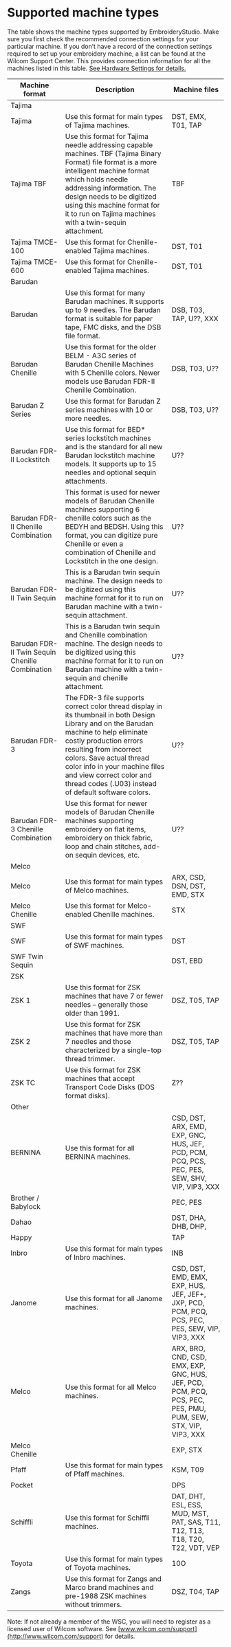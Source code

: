 # Supported machine types

The table shows the machine types supported by EmbroideryStudio. Make sure you first check the recommended connection settings for your particular machine. If you don’t have a record of the connection settings required to set up your embroidery machine, a list can be found at the Wilcom Support Center. This provides connection information for all the machines listed in this table. [See Hardware Settings for details.](../../Setup/hardware/Hardware_Settings)

| Machine format                                  | Description                                                                                                                                                                                                                                                                                                                                | Machine files                                                                                                 |
| ----------------------------------------------- | ------------------------------------------------------------------------------------------------------------------------------------------------------------------------------------------------------------------------------------------------------------------------------------------------------------------------------------------ | ------------------------------------------------------------------------------------------------------------- |
| Tajima                                          |                                                                                                                                                                                                                                                                                                                                            |                                                                                                               |
| Tajima                                          | Use this format for main types of Tajima machines.                                                                                                                                                                                                                                                                                         | DST, EMX, T01, TAP                                                                                            |
| Tajima TBF                                      | Use this format for Tajima needle addressing capable machines. TBF (Tajima Binary Format) file format is a more intelligent machine format which holds needle addressing information. The design needs to be digitized using this machine format for it to run on Tajima machines with a twin-sequin attachment.                           | TBF                                                                                                           |
| Tajima TMCE-100                                 | Use this format for Chenille-enabled Tajima machines.                                                                                                                                                                                                                                                                                      | DST, T01                                                                                                      |
| Tajima TMCE-600                                 | Use this format for Chenille-enabled Tajima machines.                                                                                                                                                                                                                                                                                      | DST, T01                                                                                                      |
| Barudan                                         |                                                                                                                                                                                                                                                                                                                                            |                                                                                                               |
| Barudan                                         | Use this format for many Barudan machines. It supports up to 9 needles. The Barudan format is suitable for paper tape, FMC disks, and the DSB file format.                                                                                                                                                                                 | DSB, T03, TAP, U??, XXX                                                                                       |
| Barudan Chenille                                | Use this format for the older BELM - A3C series of Barudan Chenille Machines with 5 Chenille colors. Newer models use Barudan FDR-II Chenille Combination.                                                                                                                                                                                 | DSB, T03, U??                                                                                                 |
| Barudan Z Series                                | Use this format for Barudan Z series machines with 10 or more needles.                                                                                                                                                                                                                                                                     | DSB, T03, U??                                                                                                 |
| Barudan FDR-II Lockstitch                       | Use this format for BED\* series lockstitch machines and is the standard for all new Barudan lockstitch machine models. It supports up to 15 needles and optional sequin attachments.                                                                                                                                                      | U??                                                                                                           |
| Barudan FDR-II Chenille Combination             | This format is used for newer models of Barudan Chenille machines supporting 6 chenille colors such as the BEDYH and BEDSH. Using this format, you can digitize pure Chenille or even a combination of Chenille and Lockstitch in the one design.                                                                                          | U??                                                                                                           |
| Barudan FDR-II Twin Sequin                      | This is a Barudan twin sequin machine. The design needs to be digitized using this machine format for it to run on Barudan machine with a twin-sequin attachment.                                                                                                                                                                          | U??                                                                                                           |
| Barudan FDR-II Twin Sequin Chenille Combination | This is a Barudan twin sequin and Chenille combination machine. The design needs to be digitized using this machine format for it to run on Barudan machine with a twin-sequin and chenille attachment.                                                                                                                                    | U??                                                                                                           |
| Barudan FDR-3                                   | The FDR-3 file supports correct color thread display in its thumbnail in both Design Library and on the Barudan machine to help eliminate costly production errors resulting from incorrect colors. Save actual thread color info in your machine files and view correct color and thread codes (.U03) instead of default software colors. | U??                                                                                                           |
| Barudan FDR-3 Chenille Combination              | Use this format for newer models of Barudan Chenille machines supporting embroidery on flat items, embroidery on thick fabric, loop and chain stitches, add-on sequin devices, etc.                                                                                                                                                        | U??                                                                                                           |
| Melco                                           |                                                                                                                                                                                                                                                                                                                                            |                                                                                                               |
| Melco                                           | Use this format for main types of Melco machines.                                                                                                                                                                                                                                                                                          | ARX, CSD, DSN, DST, EMD, STX                                                                                  |
| Melco Chenille                                  | Use this format for Melco-enabled Chenille machines.                                                                                                                                                                                                                                                                                       | STX                                                                                                           |
| SWF                                             |                                                                                                                                                                                                                                                                                                                                            |                                                                                                               |
| SWF                                             | Use this format for main types of SWF machines.                                                                                                                                                                                                                                                                                            | DST                                                                                                           |
| SWF Twin Sequin                                 |                                                                                                                                                                                                                                                                                                                                            | DST, EBD                                                                                                      |
| ZSK                                             |                                                                                                                                                                                                                                                                                                                                            |                                                                                                               |
| ZSK 1                                           | Use this format for ZSK machines that have 7 or fewer needles – generally those older than 1991.                                                                                                                                                                                                                                           | DSZ, T05, TAP                                                                                                 |
| ZSK 2                                           | Use this format for ZSK machines that have more than 7 needles and those characterized by a single-top thread trimmer.                                                                                                                                                                                                                     | DSZ, T05, TAP                                                                                                 |
| ZSK TC                                          | Use this format for ZSK machines that accept Transport Code Disks (DOS format disks).                                                                                                                                                                                                                                                      | Z??                                                                                                           |
| Other                                           |                                                                                                                                                                                                                                                                                                                                            |                                                                                                               |
| BERNINA                                         | Use this format for all BERNINA machines.                                                                                                                                                                                                                                                                                                  | CSD, DST, ARX, EMD, EXP, GNC, HUS, JEF, PCD, PCM, PCQ, PCS, PEC, PES, SEW, SHV, VIP, VIP3, XXX                |
| Brother / Babylock                              |                                                                                                                                                                                                                                                                                                                                            | PEC, PES                                                                                                      |
| Dahao                                           |                                                                                                                                                                                                                                                                                                                                            | DST, DHA, DHB, DHP,                                                                                           |
| Happy                                           |                                                                                                                                                                                                                                                                                                                                            | TAP                                                                                                           |
| Inbro                                           | Use this format for main types of Inbro machines.                                                                                                                                                                                                                                                                                          | INB                                                                                                           |
| Janome                                          | Use this format for all Janome machines.                                                                                                                                                                                                                                                                                                   | CSD, DST, EMD, EMX, EXP, HUS, JEF, JEF+, JXP, PCD, PCM, PCQ, PCS, PEC, PES, SEW, VIP, VIP3, XXX               |
| Melco                                           | Use this format for all Melco machines.                                                                                                                                                                                                                                                                                                    | ARX, BRO, CND, CSD, EMX, EXP, GNC, HUS, JEF, PCD, PCM, PCQ, PCS, PEC, PES, PMU, PUM, SEW, STX, VIP, VIP3, XXX |
| Melco Chenille                                  |                                                                                                                                                                                                                                                                                                                                            | EXP, STX                                                                                                      |
| Pfaff                                           | Use this format for main types of Pfaff machines.                                                                                                                                                                                                                                                                                          | KSM, T09                                                                                                      |
| Pocket                                          |                                                                                                                                                                                                                                                                                                                                            | DPS                                                                                                           |
| Schiffli                                        | Use this format for Schiffli machines.                                                                                                                                                                                                                                                                                                     | DAT, DHT, ESL, ESS, MUD, MST, PAT, SAS, T11, T12, T13, T18, T20, T22, VDT, VEP                                |
| Toyota                                          | Use this format for main types of Toyota machines.                                                                                                                                                                                                                                                                                         | 10O                                                                                                           |
| Zangs                                           | Use this format for Zangs and Marco brand machines and pre-1988 ZSK machines without trimmers.                                                                                                                                                                                                                                             | DSZ, T04, TAP                                                                                                 |

Note: If not already a member of the WSC, you will need to register as a licensed user of Wilcom software. See [www.wilcom.com/support](http://www.wilcom.com/support) for details.
